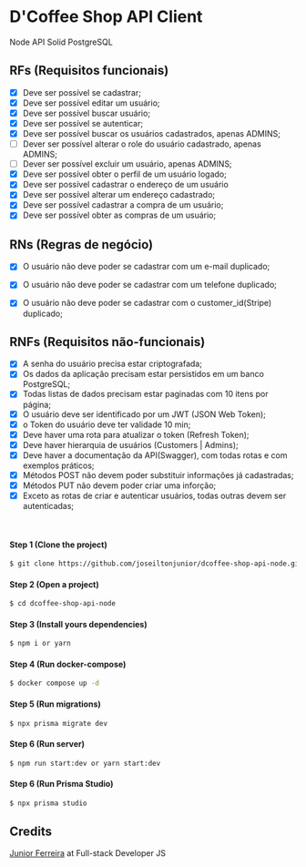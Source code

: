# D'Coffee Shop API Client

Node API Solid PostgreSQL

## RFs (Requisitos funcionais)

- [x] Deve ser possível se cadastrar;
- [x] Deve ser possível editar um usuário;
- [x] Deve ser possível buscar usuário;
- [x] Deve ser possível se autenticar;
- [x] Deve ser possível buscar os usuários cadastrados, apenas ADMINS;
- [ ] Dever ser possível alterar o role do usuário cadastrado, apenas ADMINS;
- [ ] Dever ser possível excluir um usuário, apenas ADMINS;
- [x] Deve ser possível obter o perfil de um usuário logado;
- [x] Deve ser possível cadastrar o endereço de um usuário
- [x] Deve ser possível alterar um endereço cadastrado;
- [x] Deve ser possível cadastrar a compra de um usuário;
- [x] Deve ser possível obter as compras de um usuário;

## RNs (Regras de negócio)

- [x] O usuário não deve poder se cadastrar com um e-mail duplicado;
- [x] O usuário não deve poder se cadastrar com um telefone duplicado;
- [x] O usuário não deve poder se cadastrar com o customer_id(Stripe) duplicado;


## RNFs (Requisitos não-funcionais)

- [x] A senha do usuário precisa estar criptografada;
- [x] Os dados da aplicação precisam estar persistidos em um banco PostgreSQL;
- [x] Todas listas de dados precisam estar paginadas com 10 itens por página;
- [x] O usuário deve ser identificado por um JWT (JSON Web Token);
- [x] o Token do usuário deve ter validade 10 min;
- [x] Deve haver uma rota para atualizar o token (Refresh Token);
- [x] Deve haver hierarquia de usuários (Customers | Admins);
- [x] Deve haver a documentação da API(Swagger), com todas rotas e com exemplos práticos;
- [x] Métodos POST não devem poder substituir informações já cadastradas;
- [x] Métodos PUT não devem poder criar uma inforção;
- [x] Exceto as rotas de criar e autenticar usuários, todas outras devem ser autenticadas;

<br/>

#### Step 1 (Clone the project)
```sh
$ git clone https://github.com/joseiltonjunior/dcoffee-shop-api-node.git
```
#### Step 2 (Open a project)
```sh
$ cd dcoffee-shop-api-node
```
#### Step 3 (Install yours dependencies)
```sh
$ npm i or yarn 
```
#### Step 4 (Run docker-compose)
```sh
$ docker compose up -d
```

#### Step 5 (Run migrations)
```sh
$ npx prisma migrate dev
```
#### Step 6 (Run server) 
```sh
$ npm run start:dev or yarn start:dev
```
#### Step 6 (Run Prisma Studio) 
```sh
$ npx prisma studio
```

## Credits

<a href="https://www.instagram.com/dvlp.code/" target="_blank">Junior Ferreira</a> at Full-stack Developer JS